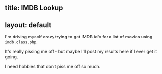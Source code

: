 title: IMDB Lookup
---
layout: default
---

I'm driving myself crazy trying to get IMDB id's for a list of movies using
`imdb.class.php`.

It's really pissing me off - but maybe I'll post my results here if I ever get
it going.

I need hobbies that don't piss me off so much.
